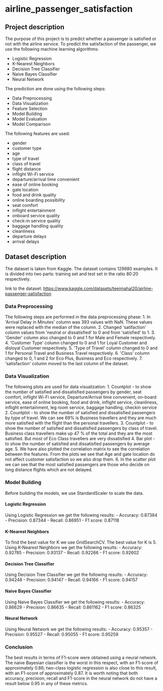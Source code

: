 # airline_passenger_satisfaction

## Project description

The purpose of this project is to predict whether a passenger is satisfied or not with the airline service. 
To predict the satisfaction of the passenger, we use the following machine learning algorithms:
- Logistic Regression
- K-Nearest Neighbors
- Decision Tree Classifier
- Naive Bayes Classifier
- Neural Network

The prediction are done using the following steps:

- Data Preprocessing
- Data Visualization
- Feature Selection
- Model Building
- Model Evaluation
- Model Comparison

The following features are used:

- gender
- customer type
- age
- type of travel
- class of travel
- flight distance
- inflight Wi-Fi service
- departure/arrival time convenient
- ease of online booking
- gate location
- food and drink quality
- online boarding possibility
- seat comfort
- inflight entertainment
- onboard service quality
- check-in service quality
- baggage handling quality
- cleanliness
- departure delays
- arrival delays


## Dataset description
The dataset is taken from Kaggle. 
The dataset contains 129880 examples.
It is divided into two parts: training set and test set in the ratio 80:20 respectively.

link to the dataset: https://www.kaggle.com/datasets/teejmahal20/airline-passenger-satisfaction


### Data Preprocessing

The following steps are performed in the data preprocessing phase:
    1. In 'Arrival Delay in Minutes' column was 393 values with NaN. These values were replaced with the median of the column.
    2. Changed 'satifaction' column values from 'neutral or dissatisfied' to 0 and from 'satisfied' to 1.
    3. 'Gender' column also changed to 0 and 1 for Male and Female respectively.
    4. 'Customer Type' column changed to 0 and 1 for Loyal Customer and disloyal Customer respectively.
    5. 'Type of Travel' column changed to 0 and 1 for Personal Travel and Business Travel respectively.
    6. 'Class' column changed to 0, 1 and 2 for Eco Plus, Business and Eco respectively.
    7. 'satisfaction' column moved to the last column of the dataset.


### Data Visualization

The following plots are used for data visualization:
    1. Countplot - to show the number of satisfied and dissatisfied passengers by gender, seat comfort, inflight Wi-Fi service,
            Departure/Arrival time convenient, on-board service, ease of online booking, food and drink, inflight service,
            cleanliness, inflight entertainment, leg room service, baggage handling, checkin service
    2. Countplot - to show the number of satisfied and dissatisfied passengers by type of travel.
            We can see 69% is Business travellers and they are much more satisfied with the flight than the personal travellers.
    3. Countplot - to show the number of satisfied and dissatisfied passengers by class of travel.
            Business class travellers make up 47 % of the total and they are the most satisfied. But most of Eco Class travellers are very dissatisfied
    4. Bar plot - to show the number of satisfied and dissatisfied passengers by average age.
    5. We have also plotted the correlation matrix to see the correlation between the features. 
        From the plots we see that Age and gate location do not affect customer satisfaction so we also drop them.
    6. In the scatter plot we can see that the most satisfied passengers are those who decide on long distance flights which
        are not delayed.

### Model Building

Before building the models, we use StandardScaler to scale the data.

#### Logistic Regression
Using Logistic Regression we get the following results:
    - Accuracy: 0.87384
    - Precision: 0.87344
    - Recall: 0.86951
    - F1 score: 0.87118

#### K-Nearest Neighbors
To find the best value for K we use GridSearchCV. The best value for K is 5.
Using K-Nearest Neighbors we get the following results:
    - Accuracy: 0.92785
    - Precision: 0.93137
    - Recall: 0.92266
    - F1 score: 0.92602

#### Decision Tree Classifier
Using Decision Tree Classifier we get the following results:
    - Accuracy: 0.94248
    - Precision: 0.94147
    - Recall: 0.94166
    - F1 score: 0.94157

#### Naive Bayes Classifier
Using Naive Bayes Classifier we get the following results:
    - Accuracy: 0.86629
    - Precision: 0.86635
    - Recall: 0.861162
    - F1 score: 0.86325

#### Neural Network
Using Neural Network we get the following results:
    - Accuracy: 0.95357
    - Precision: 0.95527
    - Recall: 0.95055
    - F1 score: 0.95259


### Conclusion
The best results in terms of F1-score were obtained using a neural network. 
The naive Bayesian classifier is the worst in this respect, 
with an F1-score of approximately 0.86; two-class logistic regression is also close to this result, 
with an F1-score of approximately 0.87. It is worth noting that both accuracy, 
precision, recall and F1-score in the neural network do not have a result below 0.95 in any of these metrics.
